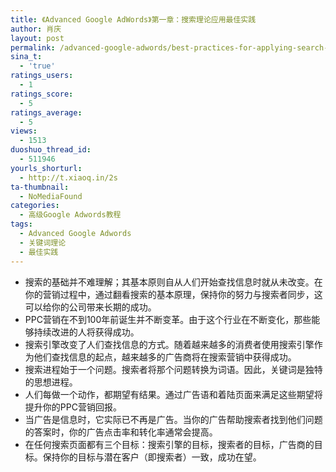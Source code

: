 ```yaml
---
title: 《Advanced Google AdWords》第一章：搜索理论应用最佳实践
author: 肖庆
layout: post
permalink: /advanced-google-adwords/best-practices-for-applying-search-theory/
sina_t:
  - 'true'
ratings_users:
  - 1
ratings_score:
  - 5
ratings_average:
  - 5
views:
  - 1513
duoshuo_thread_id:
  - 511946
yourls_shorturl:
  - http://t.xiaoq.in/2s
ta-thumbnail:
  - NoMediaFound
categories:
  - 高级Google Adwords教程
tags:
  - Advanced Google Adwords
  - 关键词理论
  - 最佳实践
---
```

*   搜索的基础并不难理解；其基本原则自从人们开始查找信息时就从未改变。在你的营销过程中，通过翻看搜索的基本原理，保持你的努力与搜索者同步，这可以给你的公司带来长期的成功。
*   PPC营销在不到100年前诞生并不断变革。由于这个行业在不断变化，那些能够持续改进的人将获得成功。
*   搜索引擎改变了人们查找信息的方式。随着越来越多的消费者使用搜索引擎作为他们查找信息的起点，越来越多的广告商将在搜索营销中获得成功。
*   搜索进程始于一个问题。搜索者将那个问题转换为词语。因此，关键词是独特的思想进程。
*   人们每做一个动作，都期望有结果。通过广告语和着陆页面来满足这些期望将提升你的PPC营销回报。
*   当广告是信息时，它实际已不再是广告。当你的广告帮助搜索者找到他们问题的答案时，你的广告点击率和转化率通常会提高。
*   在任何搜索页面都有三个目标：搜索引擎的目标，搜索者的目标，广告商的目标。保持你的目标与潜在客户（即搜索者）一致，成功在望。